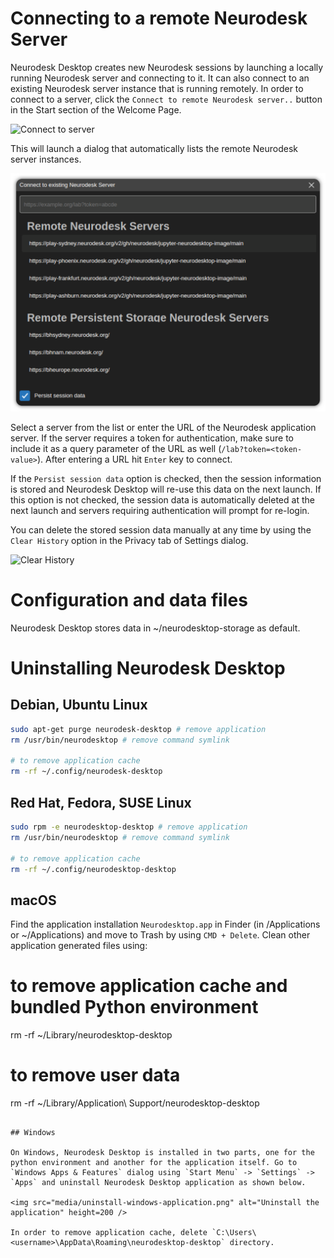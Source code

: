 # Connecting to a remote Neurodesk Server

Neurodesk Desktop creates new Neurodesk sessions by launching a locally running Neurodesk server and connecting to it. It can also connect to an existing Neurodesk server instance that is running remotely. In order to connect to a server, click the `Connect to remote Neurodesk server..` button in the Start section of the Welcome Page.

<img src="media/start-session-connect.png" alt="Connect to server" width=250 />

This will launch a dialog that automatically lists the remote Neurodesk server instances.

<img src="media/connect-to-server.png" alt="Connect to server list" width=700 />

Select a server from the list or enter the URL of the Neurodesk application server. If the server requires a token for authentication, make sure to include it as a query parameter of the URL as well (`/lab?token=<token-value>`). After entering a URL hit `Enter` key to connect.

If the `Persist session data` option is checked, then the session information is stored and Neurodesk Desktop will re-use this data on the next launch. If this option is not checked, the session data is automatically deleted at the next launch and servers requiring authentication will prompt for re-login.

You can delete the stored session data manually at any time by using the `Clear History` option in the Privacy tab of Settings dialog.

<img src="media/settings-privacy.png" alt="Clear History" width=800 />

# Configuration and data files

Neurodesk Desktop stores data in ~/neurodesktop-storage as default.

# Uninstalling Neurodesk Desktop

## Debian, Ubuntu Linux

```bash
sudo apt-get purge neurodesk-desktop # remove application
rm /usr/bin/neurodesktop # remove command symlink

# to remove application cache
rm -rf ~/.config/neurodesk-desktop
```

## Red Hat, Fedora, SUSE Linux

```bash
sudo rpm -e neurodesktop-desktop # remove application
rm /usr/bin/neurodesktop # remove command symlink

# to remove application cache
rm -rf ~/.config/neurodesktop-desktop
```

## macOS

Find the application installation `Neurodesktop.app` in Finder (in /Applications or ~/Applications) and move to Trash by using `CMD + Delete`. Clean other application generated files using:

# to remove application cache and bundled Python environment

rm -rf ~/Library/neurodesktop-desktop

# to remove user data

rm -rf ~/Library/Application\ Support/neurodesktop-desktop

```

## Windows

On Windows, Neurodesk Desktop is installed in two parts, one for the python environment and another for the application itself. Go to `Windows Apps & Features` dialog using `Start Menu` -> `Settings` -> `Apps` and uninstall Neurodesk Desktop application as shown below.

<img src="media/uninstall-windows-application.png" alt="Uninstall the application" height=200 />

In order to remove application cache, delete `C:\Users\<username>\AppData\Roaming\neurodesktop-desktop` directory.
```
